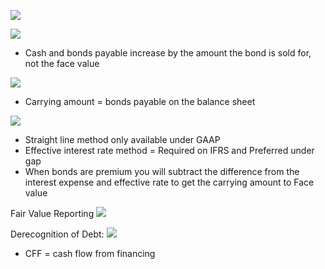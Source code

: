 


![](https://i.imgur.com/19G7g5g.png)



![](https://i.imgur.com/9crjoiG.png)
- Cash and bonds payable increase by the amount the bond is sold for, not the face value

![](https://i.imgur.com/CquAfmb.png)
- Carrying amount = bonds payable on the balance sheet




![](https://i.imgur.com/QKPamCs.png)
- Straight line method only available under GAAP
- Effective interest rate method = Required on IFRS and Preferred under gap
- When bonds are premium you will subtract the difference from the interest expense and effective rate to get the carrying amount to Face value


Fair Value Reporting
![](https://i.imgur.com/GyVMvAr.png)


Derecognition of Debt:
![](https://i.imgur.com/IUL79MR.png)
- CFF = cash flow from financing

